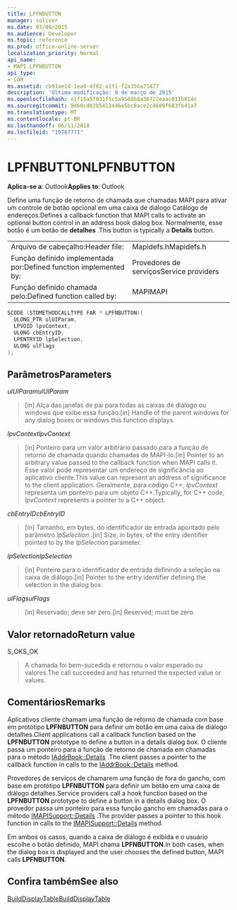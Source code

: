 ```yaml
---
title: LPFNBUTTON
manager: soliver
ms.date: 03/09/2015
ms.audience: Developer
ms.topic: reference
ms.prod: office-online-server
localization_priority: Normal
api_name:
- MAPI.LPFNBUTTON
api_type:
- COM
ms.assetid: cb91ae1d-1ea8-4f02-a1f1-f2a356a71477
description: 'Última modificação: 9 de março de 2015'
ms.openlocfilehash: e1f15a5f031f5c5a9568b8a36722eaac011b814c
ms.sourcegitcommit: 9d60cd82b5413446e5bc8ace2cd689f683fb41a7
ms.translationtype: MT
ms.contentlocale: pt-BR
ms.lasthandoff: 06/11/2018
ms.locfileid: "19767771"
---
```

# <a name="lpfnbutton"></a><span data-ttu-id="1f9e1-103">LPFNBUTTON</span><span class="sxs-lookup"><span data-stu-id="1f9e1-103">LPFNBUTTON</span></span>

  
  
<span data-ttu-id="1f9e1-104">**Aplica-se a**: Outlook</span><span class="sxs-lookup"><span data-stu-id="1f9e1-104">**Applies to**: Outlook</span></span> 
  
<span data-ttu-id="1f9e1-105">Define uma função de retorno de chamada que chamadas MAPI para ativar um controle de botão opcional em uma caixa de diálogo Catálogo de endereços.</span><span class="sxs-lookup"><span data-stu-id="1f9e1-105">Defines a callback function that MAPI calls to activate an optional button control in an address book dialog box.</span></span> <span data-ttu-id="1f9e1-106">Normalmente, esse botão é um botão de **detalhes** .</span><span class="sxs-lookup"><span data-stu-id="1f9e1-106">This button is typically a **Details** button.</span></span> 
  
|||
|:-----|:-----|
|<span data-ttu-id="1f9e1-107">Arquivo de cabeçalho:</span><span class="sxs-lookup"><span data-stu-id="1f9e1-107">Header file:</span></span>  <br/> |<span data-ttu-id="1f9e1-108">Mapidefs.h</span><span class="sxs-lookup"><span data-stu-id="1f9e1-108">Mapidefs.h</span></span>  <br/> |
|<span data-ttu-id="1f9e1-109">Função definido implementada por:</span><span class="sxs-lookup"><span data-stu-id="1f9e1-109">Defined function implemented by:</span></span>  <br/> |<span data-ttu-id="1f9e1-110">Provedores de serviços</span><span class="sxs-lookup"><span data-stu-id="1f9e1-110">Service providers</span></span>  <br/> |
|<span data-ttu-id="1f9e1-111">Função definido chamada pelo:</span><span class="sxs-lookup"><span data-stu-id="1f9e1-111">Defined function called by:</span></span>  <br/> |<span data-ttu-id="1f9e1-112">MAPI</span><span class="sxs-lookup"><span data-stu-id="1f9e1-112">MAPI</span></span>  <br/> |
   
```cpp
SCODE (STDMETHODCALLTYPE FAR * LPFNBUTTON)(
  ULONG_PTR ulUIParam,
  LPVOID lpvContext,
  ULONG cbEntryID,
  LPENTRYID lpSelection,
  ULONG ulFlags
);
```

## <a name="parameters"></a><span data-ttu-id="1f9e1-113">Parâmetros</span><span class="sxs-lookup"><span data-stu-id="1f9e1-113">Parameters</span></span>

 <span data-ttu-id="1f9e1-114">_ulUIParam_</span><span class="sxs-lookup"><span data-stu-id="1f9e1-114">_ulUIParam_</span></span>
  
> <span data-ttu-id="1f9e1-115">[in] Alça das janelas de pai para todas as caixas de diálogo ou windows que exibe essa função.</span><span class="sxs-lookup"><span data-stu-id="1f9e1-115">[in] Handle of the parent windows for any dialog boxes or windows this function displays.</span></span>
    
 <span data-ttu-id="1f9e1-116">_lpvContext_</span><span class="sxs-lookup"><span data-stu-id="1f9e1-116">_lpvContext_</span></span>
  
> <span data-ttu-id="1f9e1-117">[in] Ponteiro para um valor arbitrário passado para a função de retorno de chamada quando chamadas de MAPI-lo.</span><span class="sxs-lookup"><span data-stu-id="1f9e1-117">[in] Pointer to an arbitrary value passed to the callback function when MAPI calls it.</span></span> <span data-ttu-id="1f9e1-118">Esse valor pode representar um endereço de significância ao aplicativo cliente.</span><span class="sxs-lookup"><span data-stu-id="1f9e1-118">This value can represent an address of significance to the client application.</span></span> <span data-ttu-id="1f9e1-119">Geralmente, para código C++, _lpvContext_ representa um ponteiro para um objeto C++.</span><span class="sxs-lookup"><span data-stu-id="1f9e1-119">Typically, for C++ code,  _lpvContext_ represents a pointer to a C++ object.</span></span> 
    
 <span data-ttu-id="1f9e1-120">_cbEntryID_</span><span class="sxs-lookup"><span data-stu-id="1f9e1-120">_cbEntryID_</span></span>
  
> <span data-ttu-id="1f9e1-121">[in] Tamanho, em bytes, do identificador de entrada apontado pelo parâmetro _lpSelection_ .</span><span class="sxs-lookup"><span data-stu-id="1f9e1-121">[in] Size, in bytes, of the entry identifier pointed to by the  _lpSelection_ parameter.</span></span> 
    
 <span data-ttu-id="1f9e1-122">_lpSelection_</span><span class="sxs-lookup"><span data-stu-id="1f9e1-122">_lpSelection_</span></span>
  
> <span data-ttu-id="1f9e1-123">[in] Ponteiro para o identificador de entrada definindo a seleção na caixa de diálogo.</span><span class="sxs-lookup"><span data-stu-id="1f9e1-123">[in] Pointer to the entry identifier defining the selection in the dialog box.</span></span>
    
 <span data-ttu-id="1f9e1-124">_ulFlags_</span><span class="sxs-lookup"><span data-stu-id="1f9e1-124">_ulFlags_</span></span>
  
> <span data-ttu-id="1f9e1-125">[in] Reservado; deve ser zero.</span><span class="sxs-lookup"><span data-stu-id="1f9e1-125">[in] Reserved; must be zero.</span></span>
    
## <a name="return-value"></a><span data-ttu-id="1f9e1-126">Valor retornado</span><span class="sxs-lookup"><span data-stu-id="1f9e1-126">Return value</span></span>

<span data-ttu-id="1f9e1-127">S_OK</span><span class="sxs-lookup"><span data-stu-id="1f9e1-127">S_OK</span></span> 
  
> <span data-ttu-id="1f9e1-128">A chamada foi bem-sucedida e retornou o valor esperado ou valores.</span><span class="sxs-lookup"><span data-stu-id="1f9e1-128">The call succeeded and has returned the expected value or values.</span></span>
    
## <a name="remarks"></a><span data-ttu-id="1f9e1-129">Comentários</span><span class="sxs-lookup"><span data-stu-id="1f9e1-129">Remarks</span></span>

<span data-ttu-id="1f9e1-130">Aplicativos cliente chamam uma função de retorno de chamada com base em protótipo **LPFNBUTTON** para definir um botão em uma caixa de diálogo detalhes.</span><span class="sxs-lookup"><span data-stu-id="1f9e1-130">Client applications call a callback function based on the **LPFNBUTTON** prototype to define a button in a details dialog box.</span></span> <span data-ttu-id="1f9e1-131">O cliente passa um ponteiro para a função de retorno de chamada em chamadas para o método [IAddrBook::Details](iaddrbook-details.md) .</span><span class="sxs-lookup"><span data-stu-id="1f9e1-131">The client passes a pointer to the callback function in calls to the [IAddrBook::Details](iaddrbook-details.md) method.</span></span> 
  
<span data-ttu-id="1f9e1-132">Provedores de serviços de chamarem uma função de fora do gancho, com base em protótipo **LPFNBUTTON** para definir um botão em uma caixa de diálogo detalhes.</span><span class="sxs-lookup"><span data-stu-id="1f9e1-132">Service providers call a hook function based on the **LPFNBUTTON** prototype to define a button in a details dialog box.</span></span> <span data-ttu-id="1f9e1-133">O provedor passa um ponteiro para essa função gancho em chamadas para o método [IMAPISupport::Details](imapisupport-details.md) .</span><span class="sxs-lookup"><span data-stu-id="1f9e1-133">The provider passes a pointer to this hook function in calls to the [IMAPISupport::Details](imapisupport-details.md) method.</span></span> 
  
<span data-ttu-id="1f9e1-134">Em ambos os casos, quando a caixa de diálogo é exibida e o usuário escolhe o botão definido, MAPI chama **LPFNBUTTON**.</span><span class="sxs-lookup"><span data-stu-id="1f9e1-134">In both cases, when the dialog box is displayed and the user chooses the defined button, MAPI calls **LPFNBUTTON**.</span></span> 
  
## <a name="see-also"></a><span data-ttu-id="1f9e1-135">Confira também</span><span class="sxs-lookup"><span data-stu-id="1f9e1-135">See also</span></span>



[<span data-ttu-id="1f9e1-136">BuildDisplayTable</span><span class="sxs-lookup"><span data-stu-id="1f9e1-136">BuildDisplayTable</span></span>](builddisplaytable.md)


